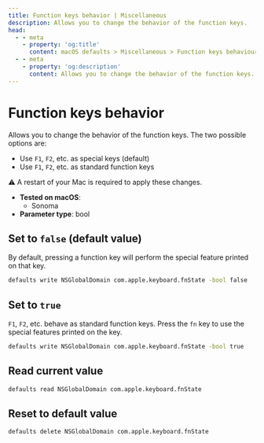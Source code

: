 ```yaml
---
title: Function keys behavior | Miscellaneous
description: Allows you to change the behavior of the function keys.
head:
  - - meta
    - property: 'og:title'
      content: macOS defaults > Miscellaneous > Function keys behaviour
  - - meta
    - property: 'og:description'
      content: Allows you to change the behavior of the function keys.
---
```


# Function keys behavior

Allows you to change the behavior of the function keys. The two possible options are:

- Use `F1`, `F2`, etc. as special keys (default)
- Use `F1`, `F2`, etc. as standard function keys

⚠️ A restart of your Mac is required to apply these changes.

<!-- break lists -->

- **Tested on macOS**:
  - Sonoma
- **Parameter type**: bool

## Set to `false` (default value)

By default, pressing a function key will perform the special feature printed on that key.

```bash
defaults write NSGlobalDomain com.apple.keyboard.fnState -bool false
```

## Set to `true`

`F1`, `F2`, etc. behave as standard function keys. Press the `fn` key to use the special features printed on the key.

```bash
defaults write NSGlobalDomain com.apple.keyboard.fnState -bool true
```

## Read current value

```bash
defaults read NSGlobalDomain com.apple.keyboard.fnState
```

## Reset to default value

```bash
defaults delete NSGlobalDomain com.apple.keyboard.fnState
```
